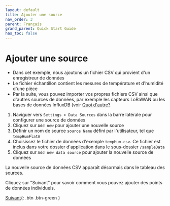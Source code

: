 ```yaml
---
layout: default
title: Ajouter une source
nav_order: 3
parent: Français
grand_parent: Quick Start Guide
has_toc: false
---
```


# Ajouter une source
- Dans cet exemple, nous ajoutons un fichier CSV qui provient d'un enregistreur de données
- Le fichier échantillon contient les mesures de température et d'humidité d'une pièce
- Par la suite, vous pouvez importer vos propres fichiers CSV ainsi que d'autres sources de données, par exemple les capteurs LoRaWAN ou les bases de données InfluxDB (voir [Quoi d'autre?](https://hslu-ige-laes.github.io/lcm/docs/quickStartGuide/fr/whatsNext/)

1. Naviguer vers `Settings > Data Sources` dans la barre latérale pour configurer une source de données
1. Cliquez sur `Add new` pour ajouter une nouvelle source
1. Définir un nom de source `source Name` défini par l'utilisateur, tel que `tempHumFlatA`
1. Choisissez le fichier de données d'exemple `tempHum.csv`. Ce fichier est inclus dans votre dossier d'application dans le sous-dossier `/sampleData`
1. Cliquez sur `Add new data source` pour ajouter la nouvelle source de données

La nouvelle source de données CSV apparaît désormais dans le tableau des sources.

Cliquez sur "Suivant" pour savoir comment vous pouvez ajouter des points de données individuels.

[Suivant](https://hslu-ige-laes.github.io/lcm/docs/quickStartGuide/fr/addDataPoints/){: .btn .btn-green }

